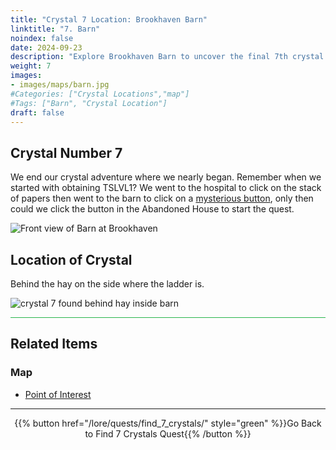 ```yaml
---
title: "Crystal 7 Location: Brookhaven Barn"
linktitle: "7. Barn"
noindex: false
date: 2024-09-23
description: "Explore Brookhaven Barn to uncover the final 7th crystal. Look behind the hay by the ladder to complete your Crystal Quest adventure!"
weight: 7
images:
- images/maps/barn.jpg
#Categories: ["Crystal Locations","map"]
#Tags: ["Barn", "Crystal Location"]
draft: false
--- 
```


## Crystal Number 7

We end our crystal adventure where we nearly began. Remember when we started with obtaining TSLVL1? We went to the hospital to click on the stack of papers then went to the barn to click on a [mysterious button](casebook/interesting/hidden_valley_cave/#strange-button), only then could we click the button in the Abandoned House to start the quest.

![Front view of Barn at Brookhaven](/images/maps/barn.jpg?width=400px)

## Location of Crystal

Behind the hay on the side where the ladder is. 

![crystal 7 found behind hay inside barn](/images/maps/crystals/crystal_7_behind_hay_inside_barn.png?width=400px)

<hr style="background-color: #28b44c" size=8>

## Related Items

### Map

- [Point of Interest](/map/poi/barn)

---

<div align="center">{{% button href="/lore/quests/find_7_crystals/" style="green" %}}Go Back to Find 7 Crystals Quest{{% /button %}}</div>

